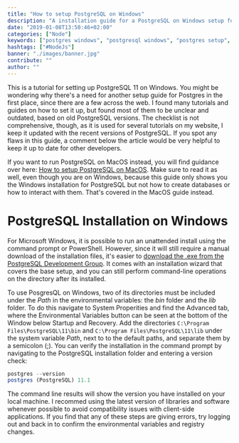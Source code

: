 ```yaml
---
title: "How to setup PostgreSQL on Windows"
description: "A installation guide for a PostgreSQL on Windows setup for having a SQL database available on your OS. It comes with everything that's needed to connect a Node.js application to your database in JavaScript ..."
date: "2019-01-08T13:50:46+02:00"
categories: ["Node"]
keywords: ["postgres windows", "postgresql windows", "postgres setup", "postgresql setup", "postgres os setup"]
hashtags: ["#NodeJs"]
banner: "./images/banner.jpg"
contribute: ""
author: ""
---
```


<Sponsorship />

This is a tutorial for setting up PostgreSQL 11 on Windows. You might be wondering why there's a need for another setup guide for Postgres in the first place, since there are a few across the web. I found many tutorials and guides on how to set it up, but found most of them to be unclear and outdated, based on old PostgreSQL versions. The checklist is not comprehensive, though, as it is used for several tutorials on my website, I keep it updated with the recent versions of PostgreSQL. If you spot any flaws in this guide, a comment below the article would be very helpful to keep it up to date for other developers.

If you want to run PostgreSQL on MacOS instead, you will find guidance over here: [How to setup PostgreSQL on MacOS](/postgres-sql-macos-setup/). Make sure to read it as well, even though you are on Windows, because this guide only shows you the Windows installation for PostgreSQL but not how to create databases or how to interact with them. That's covered in the MacOS guide instead.

# PostgreSQL Installation on Windows

For Microsoft Windows, it is possible to run an unattended install using the command prompt or PowerShell. However, since it will still require a manual download of the installation files, it's easier to [download the .exe from the PostgreSQL Development Group](https://www.postgresql.org/download/windows/). It comes with an installation wizard that covers the base setup, and you can still perform command-line operations on the directory after its installed.

To use PosgresQL on Windows, two of its directories must be included under the *Path* in the environmental variables: the *bin* folder and the *lib* folder. To do this navigate to System Properities and find the Advanced tab, where the Environmental Variables button can be seen at the bottom of the Window below Startup and Recovery. Add the directories `C:\Program Files\PostgreSQL\11\bin` and `C:\Program Files\PostgreSQL\11\lib` under the system variable *Path*, next to to the default paths, and separate them by a semicolon (;). You can verify the installation in the command prompt by navigating to the PostgreSQL installation folder and entering a version check:

```javascript
postgres --version
postgres (PostgreSQL) 11.1
```

The command line results will show the version you have installed on your local machine. I recommed using the latest version of libraries and software whenever possible to avoid compatibility issues with client-side applications. If you find that any of these steps are giving errors, try logging out and back in to confirm the environmental variables and registry changes.

<ReadMore label="PostgreSQL with Sequelize in Express Tutorial" link="/postgres-express-setup-tutorial" />
